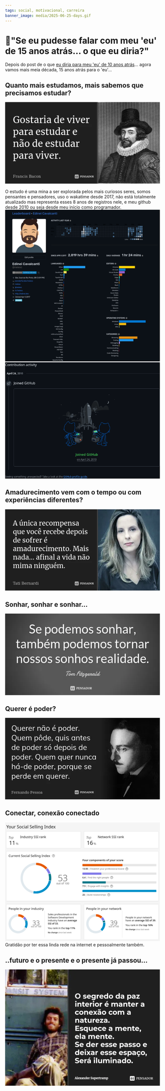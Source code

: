 ```yaml
---
tags: social, motivacional, carreira
banner_image: media/2025-06-25-days.gif
---
```


# 🔮"Se eu pudesse falar com meu 'eu' de 15 anos atrás… o que eu diria?"

Depois do post de o que [eu diria para meu 'eu' de 10 anos atrás](https://edinei.dev/dez-anos-atras.html)... agora vamos mais meia década, 15 anos atrás para o 'eu'...

## Quanto mais estudamos, mais sabemos que precisamos estudar?
![Gostaria de viver para estudar e não de estudar para viver. Por Francis Bacon](media/2025-06-25-francis-bacon.webp)

O estudo é uma mina a ser explorada pelos mais curiosos seres, somos pensantes e pensadores, uso o wakatime desde 2017, não está totalmente atualizado mas representa esses 8 anos de registros nele, e meu github desde 2010 ou seja desde meu início como programador.
![Wakatime usage chart from 2017 to 2025](media/2025-06-25-wakatime.webp)
![GitHub](media/2025-06-25-github.jpg)

## Amadurecimento vem com o tempo ou com experiências diferentes?
![A única recompensa que você recebe depois de sofrer é amadurecimento. Mais nada... afinal a vida não mima ninguém. Por Tati Bernardi](media/2025-06-25-tati_bernardi.webp)

## Sonhar, sonhar e sonhar...
![Se podemos sonhar, também podemos tornar nossos sonhos realidade. Por Tom Fitzgerald](media/2025-06-25-tom-fitzgerald.webp)

## Querer é poder?
![Querer não é poder. Quem pôde, quis antes de poder só depois de poder. Quem quer nunca há-de poder, porque se perde em querer. Por Fernando Pessoa](media/2025-06-25-fernando-pessoa.webp)

## Conectar, conexão conectado
![Linkedin SSI](media/2025-06-25-ssi.webp)
Gratidão por ter essa linda rede na internet e pessoalmente também.

## ..futuro e o presente e o presente já passou...
![O segredo da paz interior é manter a conexão com a natureza. Esquece a mente, ela mente. Se der esse passo e deixar esse espaço, Será iluminado. Por Alexander Supertramp](media/2025-06-25-alexande-supertramp.webp)
